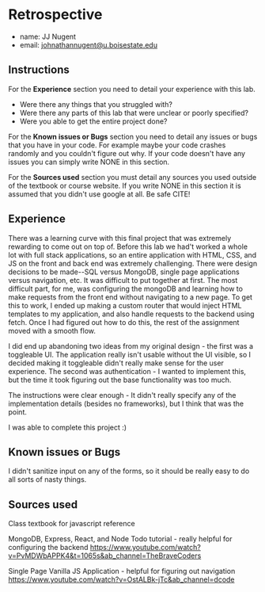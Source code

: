 # Retrospective

- name: JJ Nugent
- email: johnathannugent@u.boisestate.edu

## Instructions

For the **Experience** section you need to detail your experience with this lab. 

- Were there any things that you struggled with? 
- Were there any parts of this lab that were unclear or poorly specified? 
- Were you able to get the entire project done?

For the **Known issues or Bugs** section you need to detail any issues or bugs that you have in your
code. For example maybe your code crashes randomly and you couldn't figure out why. If your code
doesn't have any issues you can simply write NONE in this section.

For the **Sources used** section you must detail any sources you used outside of the textbook or
course website. If you write NONE in this section it is assumed that you didn't use google at all.
Be safe CITE!

## Experience

There was a learning curve with this final project that was extremely rewarding to come out on top of. Before this lab we had't worked a whole lot with full stack applications, so an entire application with HTML, CSS, and JS on the front and back end was extremely challenging. There were design decisions to be made--SQL versus MongoDB, single page applications versus navigation, etc. It was difficult to put together at first. The most difficult part, for me, was configuring the mongoDB and learning how to make requests from the front end without navigating to a new page. To get this to work, I ended up making a custom router that would inject HTML templates to my application, and also handle requests to the backend using fetch. Once I had figured out how to do this, the rest of the assignment moved with a smooth flow.

I did end up abandoning two ideas from my original design - the first was a toggleable UI. The application really isn't usable without the UI visible, so I decided making it toggleable didn't really make sense for the user experience. The second was authentication - I wanted to implement this, but the time it took figuring out the base functionality was too much.

The instructions were clear enough - It didn't really specify any of the implementation details (besides no frameworks), but I think that was the point.

I was able to complete this project :)

## Known issues or Bugs

I didn't sanitize input on any of the forms, so it should be really easy to do all sorts of nasty things.

## Sources used

Class textbook for javascript reference

MongoDB, Express, React, and Node Todo tutorial - really helpful for configuring the backend https://www.youtube.com/watch?v=PvMDWbAPPK4&t=1065s&ab_channel=TheBraveCoders

Single Page Vanilla JS Application - helpful for figuring out navigation https://www.youtube.com/watch?v=OstALBk-jTc&ab_channel=dcode 
